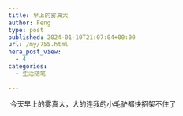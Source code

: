 ```yaml
---
title: 早上的雾真大
author: Feng
type: post
published: 2024-01-10T21:07:04+00:00
url: /my/755.html
hera_post_view:
  - 4
categories:
  - 生活随笔

---
```

<img decoding="async" src="https://api.uu126.cn/wp-content/uploads/2024/01/1704891984-zaoshang20240110-scaled.jpg?imageView2/1/w/600/h/450/interlace/1#" alt="" />  
今天早上的雾真大，大的连我的小毛驴都快招架不住了